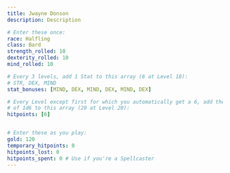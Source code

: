 ```yaml
---
title: Jwayne Donson
description: Description

# Enter these once:
race: Halfling
class: Bard
strength_rolled: 10
dexterity_rolled: 10
mind_rolled: 10

# Every 3 levels, add 1 Stat to this array (6 at Level 18):
# STR, DEX, MIND
stat_bonuses: [MIND, DEX, MIND, DEX, MIND, DEX]

# Every Level except first for which you automatically get a 6, add the result
# of 1d6 to this array (20 at Level 20):
hitpoints: [6]


# Enter these as you play:
gold: 120
temporary_hitpoints: 0
hitpoints_lost: 0
hitpoints_spent: 0 # Use if you're a Spellcaster
---
```

